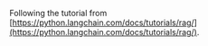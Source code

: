 Following the tutorial from [https://python.langchain.com/docs/tutorials/rag/](https://python.langchain.com/docs/tutorials/rag/).

